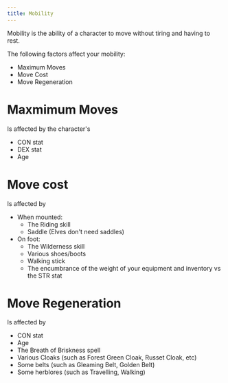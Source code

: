 ```yaml
---
title: Mobility
---
```


Mobility is the ability of a character to move without tiring and having
to rest.

The following factors affect your mobility:

- Maximum Moves
- Move Cost
- Move Regeneration

# Maxmimum Moves

Is affected by the character's

- CON stat
- DEX stat
- Age

# Move cost

Is affected by

- When mounted:
  - The Riding skill
  - Saddle (Elves don't need saddles)
- On foot:
  - The Wilderness skill
  - Various shoes/boots
  - Walking stick
  - The encumbrance of the weight of your equipment and inventory vs the
    STR stat

# Move Regeneration

Is affected by

- CON stat
- Age
- The Breath of Briskness spell
- Various Cloaks (such as Forest Green Cloak, Russet Cloak, etc)
- Some belts (such as Gleaming Belt, Golden Belt)
- Some herblores (such as Travelling, Walking)